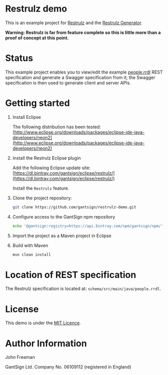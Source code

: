 # Restrulz demo

This is an example project for [Restrulz](https://github.com/gantsign/restrulz)
and the [Restrulz Generator](https://github.com/gantsign/restrulz-gen).

**Warning: Restrulz is far from feature complete so this is little more than a proof of concept at this point.**

# Status

This example project enables you to view/edit the example
[people.rrdl](https://github.com/gantsign/restrulz-demo/blob/master/schema/src/main/java/people.rrdl)
REST specification and generate a Swagger specification from it; the Swagger
specification is then used to generate client and server APIs.

# Getting started

1. Install Eclipse

    The following distribution has been tested:
    [http://www.eclipse.org/downloads/packages/eclipse-ide-java-developers/neon2](http://www.eclipse.org/downloads/packages/eclipse-ide-java-developers/neon2)

2. Install the Restrulz Eclipse plugin

    Add the following Eclipse update site: [https://dl.bintray.com/gantsign/eclipse/restrulz/](https://dl.bintray.com/gantsign/eclipse/restrulz/)

    Install the `Restrulz` feature.

3. Clone the project repository:

    ```bash
    git clone https://github.com/gantsign/restrulz-demo.git
    ```

4. Configure access to the GantSign npm repository

    ```bash
    echo '@gantsign:registry=https://api.bintray.com/npm/gantsign/npm/' >> ~/.npmrc
    ```

5. Import the project as a Maven project in Eclipse


6. Build with Maven

    ```bash
    mvn clean install
    ```

# Location of REST specification

The Restrulz specification is located at: `schema/src/main/java/people.rrdl`.

# License

This demo is under the [MIT Licence](https://raw.githubusercontent.com/gantsign/restrulz-demo/master/LICENSE).

# Author Information

John Freeman

GantSign Ltd.
Company No. 06109112 (registered in England)

